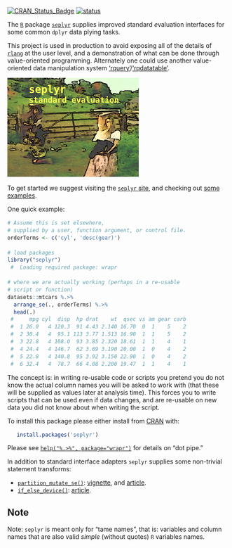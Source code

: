 
[![CRAN\_Status\_Badge](https://www.r-pkg.org/badges/version/seplyr)](https://cran.r-project.org/package=seplyr)
[![status](https://tinyverse.netlify.com/badge/seplyr)](https://CRAN.R-project.org/package=seplyr)

<!-- README.md is generated from README.Rmd. Please edit that file -->

The [`R`](https://www.r-project.org) package
[`seplyr`](https://github.com/WinVector/seplyr) supplies improved
*s*tandard *e*valuation interfaces for some common `dplyr` data plying
tasks.

This project is used in production to avoid exposing all of the details
of [`rlang`](https://CRAN.R-project.org/package=rlang) at the user
level, and a demonstration of what can be done through value-oriented
programming. Alternately one could use another value-oriented data
manipulation system
[‘rquery’](https://CRAN.R-project.org/package=rquery)/[‘rqdatatable’](https://CRAN.R-project.org/package=rqdatatable).

![](https://github.com/WinVector/seplyr/raw/master/tools/safety.png)

To get started we suggest visiting the [`seplyr`
site](https://winvector.github.io/seplyr/), and checking out [some
examples](https://winvector.github.io/seplyr/articles/seplyr.html).

One quick example:

``` r
# Assume this is set elsewhere,
# supplied by a user, function argument, or control file.
orderTerms <- c('cyl', 'desc(gear)')

# load packages
library("seplyr")
 #  Loading required package: wrapr

# where we are actually working (perhaps in a re-usable
# script or function)
datasets::mtcars %.>% 
  arrange_se(., orderTerms) %.>% 
  head(.)
 #     mpg cyl  disp  hp drat    wt  qsec vs am gear carb
 #  1 26.0   4 120.3  91 4.43 2.140 16.70  0  1    5    2
 #  2 30.4   4  95.1 113 3.77 1.513 16.90  1  1    5    2
 #  3 22.8   4 108.0  93 3.85 2.320 18.61  1  1    4    1
 #  4 24.4   4 146.7  62 3.69 3.190 20.00  1  0    4    2
 #  5 22.8   4 140.8  95 3.92 3.150 22.90  1  0    4    2
 #  6 32.4   4  78.7  66 4.08 2.200 19.47  1  1    4    1
```

The concept is: in writing re-usable code or scripts you pretend you do
not know the actual column names you will be asked to work with (that
these will be supplied as values later at analysis time). This forces
you to write scripts that can be used even if data changes, and are
re-usable on new data you did not know about when writing the script.

To install this package please either install from
[CRAN](https://CRAN.R-project.org/package=seplyr) with:

``` r
   install.packages('seplyr')
```

Please see [`help("%.>%",
package="wrapr")`](https://winvector.github.io/wrapr/reference/dot_arrow.html)
for details on “dot pipe.”

In addition to standard interface adapters `seplyr` supplies some
non-trivial statement
    transforms:

  - [`partition_mutate_se()`](https://winvector.github.io/seplyr/reference/partition_mutate_se.html):
    [vignette](https://winvector.github.io/seplyr/articles/MutatePartitioner.html),
    and
    [article](http://winvector.github.io/FluidData/partition_mutate.html).
  - [`if_else_device()`](https://winvector.github.io/seplyr/reference/if_else_device.html):
    [article](http://winvector.github.io/FluidData/partition_mutate_ex2.html).

## Note

Note: `seplyr` is meant only for “tame names”, that is: variables and
column names that are also valid *simple* (without quotes) `R` variables
names.
